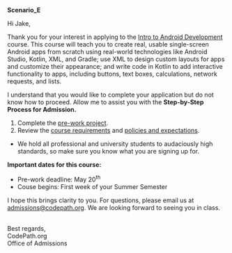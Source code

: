 **Scenario_E**

Hi Jake,

Thank you for your interest in applying to the [Intro to Android Development](https://courses.codepath.org/snippets/and101/syllabus) course. This course will teach you to create real, usable single-screen Android apps from scratch using real-world technologies like Android Studio, Kotlin, XML, and Gradle; use XML to design custom layouts for apps and customize their appearance; and write code in Kotlin to add interactive functionality to apps, including buttons, text boxes, calculations, network requests, and lists.

I understand that you would like to complete your application but do not know how to proceed. Allow me to assist you with the **Step-by-Step Process for Admission.**

1. Complete the [pre-work project](https://courses.codepath.org/snippets/and101/prework).
2. Review the [course requirements](https://www.codepath.org/courses/android-development) and [policies and expectations](https://courses.codepath.org/snippets/and101/policy).

- We hold all professional and university students to audaciously high standards, so make sure you know what you are signing up for.

**Important dates for this course:**

- Pre-work deadline: May 20<sup>th</sup>
- Couse begins: First week of your Summer Semester

I hope this brings clarity to you. For questions, please email us at [admissions@codepath.org](mailto:admissions@codepath.org). We are looking forward to seeing you in class.

<br/>Best regards,
<br/>CodePath.org
<br/>Office of Admissions
